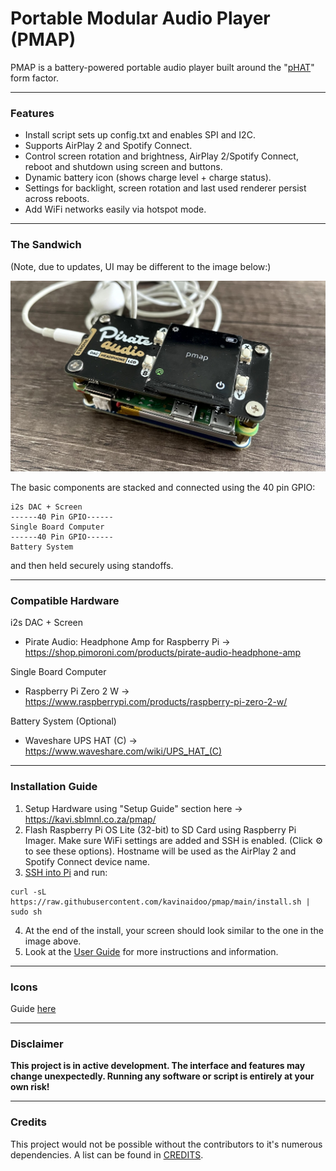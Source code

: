 # Portable Modular Audio Player (PMAP)

PMAP is a battery-powered portable audio player built around the "[pHAT](https://www.okdo.com/blog/your-guide-to-hats-and-phats/)" form factor.

---

### Features
* Install script sets up config.txt and enables SPI and I2C.
* Supports AirPlay 2 and Spotify Connect.
* Control screen rotation and brightness, AirPlay 2/Spotify Connect, reboot and shutdown using screen and buttons.
* Dynamic battery icon (shows charge level + charge status).
* Settings for backlight, screen rotation and last used renderer persist across reboots.
* Add WiFi networks easily via hotspot mode.

---

### The Sandwich
(Note, due to updates, UI may be different to the image below:)

![pmap](pmap.jpg)

The basic components are stacked and connected using the 40 pin GPIO:
````
i2s DAC + Screen
------40 Pin GPIO------
Single Board Computer
------40 Pin GPIO------
Battery System
````
and then held securely using standoffs.

---

### Compatible Hardware
i2s DAC + Screen
* Pirate Audio: Headphone Amp for Raspberry Pi -> https://shop.pimoroni.com/products/pirate-audio-headphone-amp

Single Board Computer
* Raspberry Pi Zero 2 W -> https://www.raspberrypi.com/products/raspberry-pi-zero-2-w/

Battery System (Optional)
* Waveshare UPS HAT (C) -> https://www.waveshare.com/wiki/UPS_HAT_(C)

---

### Installation Guide
1. Setup Hardware using "Setup Guide" section here -> https://kavi.sblmnl.co.za/pmap/
2. Flash Raspberry Pi OS Lite (32-bit) to SD Card using Raspberry Pi Imager. Make sure WiFi settings are added and SSH is enabled. (Click ⚙️ to see these options). Hostname will be used as the AirPlay 2 and Spotify Connect device name.
3. [SSH into Pi](https://www.raspberrypi.com/documentation/computers/remote-access.html#secure-shell-from-linux-or-mac-os) and run:
````
curl -sL https://raw.githubusercontent.com/kavinaidoo/pmap/main/install.sh | sudo sh
````
4. At the end of the install, your screen should look similar to the one in the image above.
5. Look at the [User Guide](https://github.com/kavinaidoo/pmap/blob/main/docs/USERGUIDE.md) for more instructions and information.
---

### Icons
Guide [here](https://github.com/kavinaidoo/pmap/blob/main/docs/ICONS.md)

---

### Disclaimer
**This project is in active development. The interface and features may change unexpectedly. Running any software or script is entirely at your own risk!**

---

### Credits
This project would not be possible without the contributors to it's numerous dependencies. A list can be found in [CREDITS](https://github.com/kavinaidoo/pmap/blob/main/docs/CREDITS.md).
